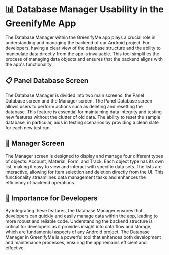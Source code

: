 # 📊 Database Manager Usability in the GreenifyMe App

The Database Manager within the GreenifyMe app plays a crucial role in understanding and managing
the backend of our Android project. For developers, having a clear view of the database structure
and the ability to manipulate data directly from the app is invaluable. This tool simplifies the
process of managing data objects and ensures that the backend aligns with the app's functionality.

## 📋 Panel Database Screen

The Database Manager is divided into two main screens: the Panel Database screen and the Manager
screen. The Panel Database screen allows users to perform actions such as deleting and resetting the
database. This feature is essential for maintaining data integrity and testing new features without
the clutter of old data. The ability to reset the sample database, in particular, aids in testing
scenarios by providing a clean slate for each new test run.

## 📂 Manager Screen

The Manager screen is designed to display and manage four different types of objects: Account,
Material, Form, and Track. Each object type has its own list, making it easy to view and interact
with specific data sets. The lists are interactive, allowing for item selection and deletion
directly from the UI. This functionality streamlines data management tasks and enhances the
efficiency of backend operations.

## 🔧 Importance for Developers

By integrating these features, the Database Manager ensures that developers can quickly and easily
manage data within the app, leading to more robust and reliable code. Understanding the backend
structure is critical for developers as it provides insight into data flow and storage, which are
fundamental aspects of any Android project. The Database Manager in GreenifyMe is a powerful tool
that enhances both development and maintenance processes, ensuring the app remains efficient and
effective.